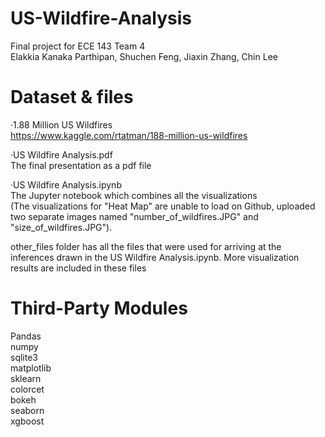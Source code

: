 # US-Wildfire-Analysis
Final project for ECE 143 Team 4 <br />
Elakkia Kanaka Parthipan, Shuchen Feng, Jiaxin Zhang, Chin Lee

# Dataset & files
·1.88 Million US Wildfires <br/>
https://www.kaggle.com/rtatman/188-million-us-wildfires

·US Wildfire Analysis.pdf <br/>
The final presentation as a pdf file

·US Wildfire Analysis.ipynb <br/>
The Jupyter notebook which combines all the visualizations <br/>
(The visualizations for "Heat Map" are unable to load on Github, uploaded two separate images named "number_of_wildfires.JPG" and "size_of_wildfires.JPG").

other_files folder has all the files that were used for arriving at the inferences drawn in the US Wildfire Analysis.ipynb. More visualization results are included in these files

# Third-Party Modules
Pandas <br/>
numpy <br/>
sqlite3 <br/>
matplotlib <br/>
sklearn <br/>
colorcet <br/>
bokeh <br/>
seaborn <br/>
xgboost <br/>
